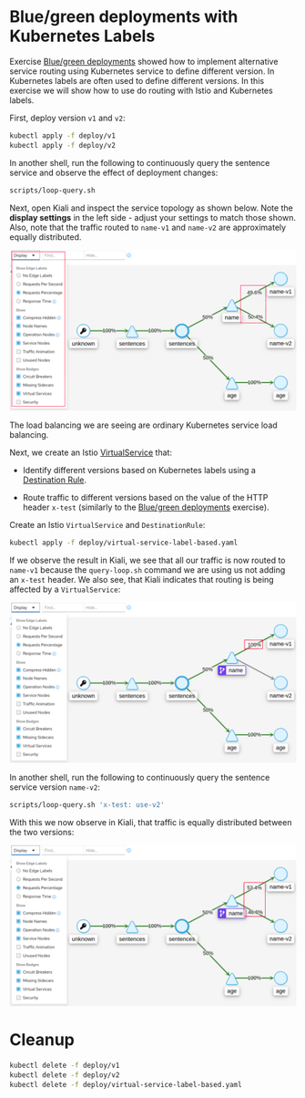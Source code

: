 # Blue/green deployments with Kubernetes Labels

Exercise [Blue/green deployments](blue-green-deployment.md) showed how to
implement alternative service routing using Kubernetes service to define
different version. In Kubernetes labels are often used to define different
versions. In this exercise we will show how to use do routing with Istio and
Kubernetes labels.

First, deploy version `v1` and `v2`:

```sh
kubectl apply -f deploy/v1
kubectl apply -f deploy/v2
```

In another shell, run the following to continuously query the sentence service
and observe the effect of deployment changes:

```sh
scripts/loop-query.sh
```

Next, open Kiali and inspect the service topology as shown below. Note the
**display settings** in the left side - adjust your settings to match those
shown. Also, note that the traffic routed to `name-v1` and `name-v2` are
approximately equally distributed. 

![Canary Traffic in Kiali](images/kiali-blue-green-w-labels-1-anno.png)

The load balancing we are seeing are ordinary Kubernetes service load balancing.

Next, we create an Istio
[VirtualService](https://istio.io/latest/docs/reference/config/networking/virtual-service/)
that:

- Identify different versions based on Kubernetes labels using a [Destination
  Rule](https://istio.io/latest/docs/reference/config/networking/destination-rule).

- Route traffic to different versions based on the value of the HTTP header `x-test` (similarly to the [Blue/green deployments](blue-green-deployment.md) exercise).

Create an Istio `VirtualService` and `DestinationRule`:

```sh
kubectl apply -f deploy/virtual-service-label-based.yaml
```

If we observe the result in Kiali, we see that all our traffic is now routed to
`name-v1` because the `query-loop.sh` command we are using us not adding an
`x-test` header. We also see, that Kiali indicates that routing is being
affected by a `VirtualService`:

![Canary Traffic in Kiali](images/kiali-blue-green-w-labels-2-anno.png)

In another shell, run the following to continuously query the sentence service
version `name-v2`:

```sh
scripts/loop-query.sh 'x-test: use-v2'
```

With this we now observe in Kiali, that traffic is equally distributed between
the two versions:

![Canary Traffic in Kiali](images/kiali-blue-green-w-labels-3-anno.png)


# Cleanup

```sh
kubectl delete -f deploy/v1
kubectl delete -f deploy/v2
kubectl delete -f deploy/virtual-service-label-based.yaml
```